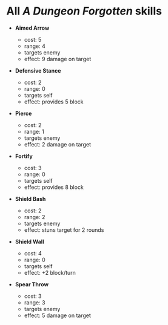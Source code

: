 # All _A Dungeon Forgotten_ skills

* **Aimed Arrow**
  * cost: 5
  * range: 4
  * targets enemy
  * effect: 9 damage on target

* **Defensive Stance**
  * cost: 2
  * range: 0
  * targets self
  * effect: provides 5 block

* **Pierce**
  * cost: 2
  * range: 1
  * targets enemy
  * effect: 2 damage on target

* **Fortify**
  * cost: 3
  * range: 0
  * targets self
  * effect: provides 8 block

* **Shield Bash**
  * cost: 2
  * range: 2
  * targets enemy
  * effect: stuns target for 2 rounds

* **Shield Wall**
  * cost: 4
  * range: 0
  * targets self
  * effect: +2 block/turn

* **Spear Throw**
  * cost: 3
  * range: 3
  * targets enemy
  * effect: 5 damage on target
